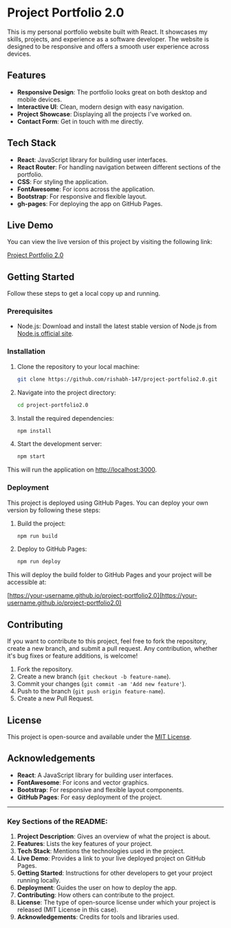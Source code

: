 # Project Portfolio 2.0

This is my personal portfolio website built with React. It showcases my skills, projects, and experience as a software developer. The website is designed to be responsive and offers a smooth user experience across devices.

## Features

- **Responsive Design**: The portfolio looks great on both desktop and mobile devices.
- **Interactive UI**: Clean, modern design with easy navigation.
- **Project Showcase**: Displaying all the projects I've worked on.
- **Contact Form**: Get in touch with me directly.

## Tech Stack

- **React**: JavaScript library for building user interfaces.
- **React Router**: For handling navigation between different sections of the portfolio.
- **CSS**: For styling the application.
- **FontAwesome**: For icons across the application.
- **Bootstrap**: For responsive and flexible layout.
- **gh-pages**: For deploying the app on GitHub Pages.

## Live Demo

You can view the live version of this project by visiting the following link:

[Project Portfolio 2.0](https://rishabh-147.github.io/project-portfolio2.0)

## Getting Started

Follow these steps to get a local copy up and running.

### Prerequisites

- Node.js: Download and install the latest stable version of Node.js from [Node.js official site](https://nodejs.org/).

### Installation

1. Clone the repository to your local machine:
   ```bash
   git clone https://github.com/rishabh-147/project-portfolio2.0.git
   ```

2. Navigate into the project directory:
   ```bash
   cd project-portfolio2.0
   ```

3. Install the required dependencies:
   ```bash
   npm install
   ```

4. Start the development server:
   ```bash
   npm start
   ```

This will run the application on [http://localhost:3000](http://localhost:3000).

### Deployment

This project is deployed using GitHub Pages. You can deploy your own version by following these steps:

1. Build the project:
   ```bash
   npm run build
   ```

2. Deploy to GitHub Pages:
   ```bash
   npm run deploy
   ```

This will deploy the build folder to GitHub Pages and your project will be accessible at:

[https://your-username.github.io/project-portfolio2.0](https://your-username.github.io/project-portfolio2.0)

## Contributing

If you want to contribute to this project, feel free to fork the repository, create a new branch, and submit a pull request. Any contribution, whether it's bug fixes or feature additions, is welcome!

1. Fork the repository.
2. Create a new branch (`git checkout -b feature-name`).
3. Commit your changes (`git commit -am 'Add new feature'`).
4. Push to the branch (`git push origin feature-name`).
5. Create a new Pull Request.

## License

This project is open-source and available under the [MIT License](LICENSE).

## Acknowledgements

- **React**: A JavaScript library for building user interfaces.
- **FontAwesome**: For icons and vector graphics.
- **Bootstrap**: For responsive and flexible layout components.
- **GitHub Pages**: For easy deployment of the project.

---

### Key Sections of the README:
1. **Project Description**: Gives an overview of what the project is about.
2. **Features**: Lists the key features of your project.
3. **Tech Stack**: Mentions the technologies used in the project.
4. **Live Demo**: Provides a link to your live deployed project on GitHub Pages.
5. **Getting Started**: Instructions for other developers to get your project running locally.
6. **Deployment**: Guides the user on how to deploy the app.
7. **Contributing**: How others can contribute to the project.
8. **License**: The type of open-source license under which your project is released (MIT License in this case).
9. **Acknowledgements**: Credits for tools and libraries used.
